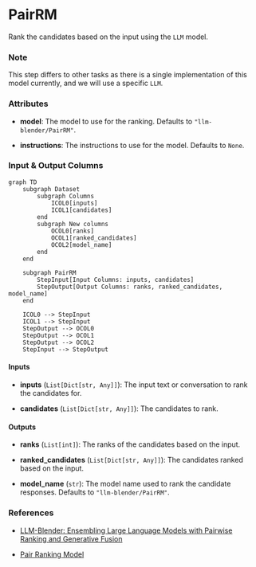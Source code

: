 # PairRM


Rank the candidates based on the input using the `LLM` model.





### Note
This step differs to other tasks as there is a single implementation of this model
currently, and we will use a specific `LLM`.



### Attributes

- **model**: The model to use for the ranking. Defaults to `"llm-blender/PairRM"`.

- **instructions**: The instructions to use for the model. Defaults to `None`.





### Input & Output Columns

``` mermaid
graph TD
	subgraph Dataset
		subgraph Columns
			ICOL0[inputs]
			ICOL1[candidates]
		end
		subgraph New columns
			OCOL0[ranks]
			OCOL1[ranked_candidates]
			OCOL2[model_name]
		end
	end

	subgraph PairRM
		StepInput[Input Columns: inputs, candidates]
		StepOutput[Output Columns: ranks, ranked_candidates, model_name]
	end

	ICOL0 --> StepInput
	ICOL1 --> StepInput
	StepOutput --> OCOL0
	StepOutput --> OCOL1
	StepOutput --> OCOL2
	StepInput --> StepOutput

```


#### Inputs


- **inputs** (`List[Dict[str, Any]]`): The input text or conversation to rank the candidates for.

- **candidates** (`List[Dict[str, Any]]`): The candidates to rank.




#### Outputs


- **ranks** (`List[int]`): The ranks of the candidates based on the input.

- **ranked_candidates** (`List[Dict[str, Any]]`): The candidates ranked based on the input.

- **model_name** (`str`): The model name used to rank the candidate responses. Defaults to `"llm-blender/PairRM"`.







### References

- [LLM-Blender: Ensembling Large Language Models with Pairwise Ranking and Generative Fusion](https://arxiv.org/abs/2306.02561)

- [Pair Ranking Model](https://huggingface.co/llm-blender/PairRM)


